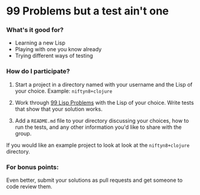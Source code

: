 # 99 Problems but a test ain't one

### What's it good for?

* Learning a new Lisp
* Playing with one you know already
* Trying different ways of testing

### How do I participate?

1. Start a project in a directory named with your username and the Lisp of your
choice. Example: `niftyn8+clojure`

2. Work through [99 Lisp Problems](http://www.ic.unicamp.br/~meidanis/courses/mc336/2006s2/funcional/L-99_Ninety-Nine_Lisp_Problems.html)
with the Lisp of your choice. Write tests that show that your solution works.

3. Add a `README.md` file to your directory discussing your choices, how to run the tests, and any
other information you'd like to share with the group.

If you would like an example project to look at look at the `niftyn8+clojure` directory.

### For bonus points:

Even better, submit your solutions as pull requests and get someone to code review them.
